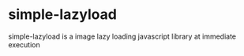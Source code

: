# simple-lazyload
simple-lazyload is a image lazy loading javascript library at immediate execution
